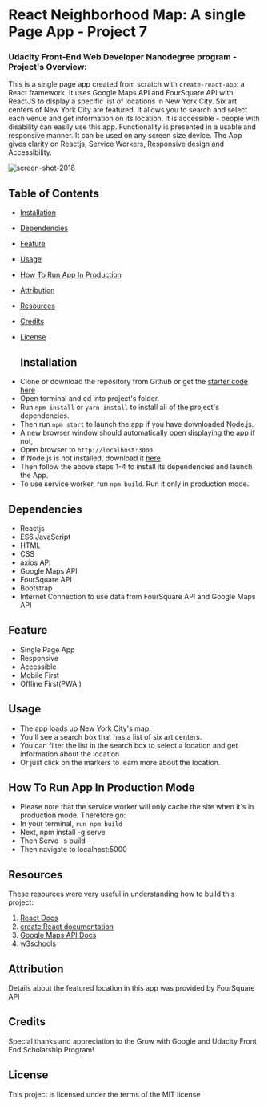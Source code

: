 # React Neighborhood Map: A single Page App - Project 7


### Udacity Front-End Web Developer Nanodegree program - Project's Overview:

This is a single page app created from scratch with `create-react-app`: a React framework. It uses Google Maps API and FourSquare API with ReactJS to display a specific list of locations in New York City.  Six art centers of New York City are featured. It allows you to search and select each venue and get information on its location.  It is accessible - people with disability can easily use this app. Functionality is presented in a usable and responsive manner. It can be used on any screen size device.  The App gives clarity on Reactjs, Service Workers, Responsive design and Accessibility.

![screen-shot-2018](https://user-images.githubusercontent.com/14208716/46741159-6e14e000-cc72-11e8-8db4-267ccb4a40f9.jpg) 
 


## Table of Contents

- [Installation](#installation)
- [Dependencies](#dependencies)
- [Feature](#feature)
- [Usage](#usage)
- [How To Run App In Production](#how-to-run-app-in-production)
- [Attribution](#attribution)
- [Resources](#resources)
- [Credits](#credits)
- [License](#license)
  


  ## Installation
  
* Clone or download the repository from Github or get the 
  [starter code here](https://github.com/Cynth42/udacity-fend-neighborhood-map)
* Open terminal and cd into project's folder.
* Run `npm install`  or `yarn install` to install all of the project's dependencies.
* Then run `npm start` to launch the app if you have downloaded Node.js. 
* A new browser window should automatically open displaying the app if not, 
* Open browser to `http://localhost:3000`.
* If Node.js is not installed, download it [here](https://nodejs.org/en/download/)
* Then follow the above steps 1-4 to install its dependencies and launch the App.
* To use service worker, run `npm build`. Run it only in production mode.


## Dependencies

* Reactjs
* ES6 JavaScript
* HTML
* CSS
* axios API
* Google Maps API
* FourSquare API
* Bootstrap
* Internet Connection to use data from FourSquare API and Google Maps API


## Feature

* Single Page App
* Responsive
* Accessible
* Mobile First
* Offline First(PWA )


## Usage

* The app loads up New York City's map.
* You'll see a search box that has a list of six art centers.
* You can filter the list in the search box to select a location and get information about the location
* Or just click on the markers to learn more about the location.


## How To Run App In Production Mode

* Please note that the service worker will only cache the site 
  when it's in production mode. Therefore go:
* In your terminal, `run npm build`
* Next, npm install -g serve
* Then Serve -s build
* Then navigate to localhost:5000



  
## Resources

These resources were very useful in understanding how to build this project:
1. [React Docs](https://reactjs.org/)
2. [create React documentation](https://github.com/facebookincubator/create-react-app)
3. [Google Maps API Docs](https://developers.google.com/maps/documentation/javascript/adding-a-google-map)
4. [w3schools](https://www.w3schools.com)


## Attribution
 Details about the featured location in this app was provided by FourSquare API


## Credits

 Special thanks and appreciation to the Grow with Google and Udacity Front End Scholarship Program!


## License

 This project is licensed under the terms of the MIT license


